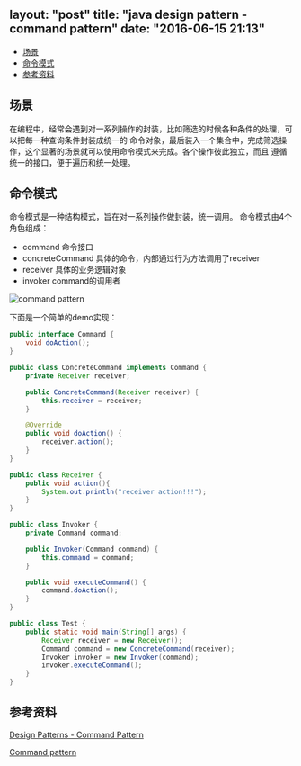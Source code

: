 layout: "post"
title: "java design pattern - command pattern"
date: "2016-06-15 21:13"
---

<!-- TOC depthFrom:2 depthTo:6 withLinks:1 updateOnSave:1 orderedList:0 -->

- [场景](#场景)
- [命令模式](#命令模式)
- [参考资料](#参考资料)

<!-- /TOC -->

## 场景
  在编程中，经常会遇到对一系列操作的封装，比如筛选的时候各种条件的处理，可以把每一种查询条件封装成统一的
  命令对象，最后装入一个集合中，完成筛选操作，这个显著的场景就可以使用命令模式来完成。各个操作彼此独立，而且
  遵循统一的接口，便于遍历和统一处理。

## 命令模式

  命令模式是一种结构模式，旨在对一系列操作做封装，统一调用。
  命令模式由4个角色组成：

- command 命令接口
- concreteCommand 具体的命令，内部通过行为方法调用了receiver
- receiver 具体的业务逻辑对象
- invoker command的调用者

![command pattern](/images/2016/06/command_pattern_uml.gif)

<!--more-->

下面是一个简单的demo实现：

```java
public interface Command {
    void doAction();
}

```
```java
public class ConcreteCommand implements Command {
    private Receiver receiver;

    public ConcreteCommand(Receiver receiver) {
        this.receiver = receiver;
    }

    @Override
    public void doAction() {
        receiver.action();
    }
}
```
```java
public class Receiver {
    public void action(){
        System.out.println("receiver action!!!");
    }
}

```
```java
public class Invoker {
    private Command command;

    public Invoker(Command command) {
        this.command = command;
    }

    public void executeCommand() {
        command.doAction();
    }
}
```
```java
public class Test {
    public static void main(String[] args) {
        Receiver receiver = new Receiver();
        Command command = new ConcreteCommand(receiver);
        Invoker invoker = new Invoker(command);
        invoker.executeCommand();
    }
}

```
## 参考资料
[Design Patterns - Command Pattern][3a8596cb]

  [3a8596cb]: http://www.tutorialspoint.com/design_pattern/command_pattern.htm "Design Patterns - Command Pattern"

[Command pattern  ][9a0334d7]

  [9a0334d7]: https://en.wikipedia.org/wiki/Command_pattern "Command pattern"
